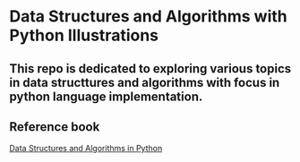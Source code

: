 # Data Structures and Algorithms with Python Illustrations

## This repo is dedicated to exploring various topics in data structtures and algorithms with focus in python language implementation.

## Reference book
[Data Structures and Algorithms in Python](https://drive.google.com/file/d/1HanehHGnAYccXe0J1zH-53LacrpYKF61/view?usp=sharing)